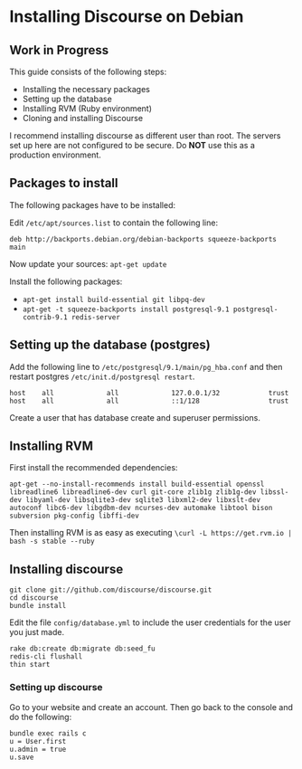# Installing Discourse on Debian

## Work in Progress

This guide consists of the following steps:

* Installing the necessary packages
* Setting up the database
* Installing RVM (Ruby environment)
* Cloning and installing Discourse

I recommend installing discourse as different user than root. The servers set up here are not configured to be secure. Do **NOT** use this as a production environment.

## Packages to install
The following packages have to be installed:

Edit `/etc/apt/sources.list` to contain the following line:

`deb http://backports.debian.org/debian-backports squeeze-backports main`

Now update your sources: `apt-get update`

Install the following packages:

* `apt-get install build-essential git libpq-dev`
* `apt-get -t squeeze-backports install postgresql-9.1 postgresql-contrib-9.1 redis-server`

## Setting up the database (postgres)

Add the following line to `/etc/postgresql/9.1/main/pg_hba.conf` and then restart postgres `/etc/init.d/postgresql restart`.

```
host    all             all             127.0.0.1/32            trust
host    all             all             ::1/128                 trust
```

Create a user that has database create and superuser permissions.

## Installing RVM
First install the recommended dependencies:

`apt-get --no-install-recommends install build-essential openssl libreadline6 libreadline6-dev curl git-core zlib1g zlib1g-dev libssl-dev libyaml-dev libsqlite3-dev sqlite3 libxml2-dev libxslt-dev autoconf libc6-dev libgdbm-dev ncurses-dev automake libtool bison subversion pkg-config libffi-dev`

Then installing RVM is as easy as executing `\curl -L https://get.rvm.io | bash -s stable --ruby`


## Installing  discourse

```
git clone git://github.com/discourse/discourse.git
cd discourse
bundle install
```

Edit the file `config/database.yml` to include the user credentials for the user you just made.

```
rake db:create db:migrate db:seed_fu
redis-cli flushall
thin start
```

### Setting up discourse
Go to your website and create an account. Then go back to the console and do the following:

```
bundle exec rails c  
u = User.first  
u.admin = true  
u.save
```